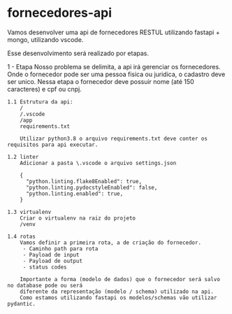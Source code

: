 # fornecedores-api

Vamos desenvolver uma api de fornecedores RESTUL utilizando fastapi + mongo, utilizando vscode.

Esse desenvolvimento será realizado por etapas.

1 - Etapa
    Nosso problema se delimita, a api irá gerenciar os fornecedores.
    Onde o fornecedor pode ser uma pessoa fisica ou juridica, o cadastro deve ser unico.
    Nessa etapa o fornecedor deve possuir nome (até 150 caracteres) e cpf ou cnpj.

    1.1 Estrutura da api:
        /
        /.vscode
        /app
        requirements.txt

        Utilizar python3.8 o arquivo requirements.txt deve conter os requisitos para api executar.
    
    1.2 linter
        Adicionar a pasta \.vscode o arquivo settings.json

        {
          "python.linting.flake8Enabled": true,
          "python.linting.pydocstyleEnabled": false,
          "python.linting.enabled": true,
        }

    1.3 virtualenv
        Criar o virtualenv na raiz do projeto
        /venv
    
    1.4 rotas
        Vamos definir a primeira rota, a de criação do fornecedor.
         - Caminho path para rota
         - Payload de input
         - Payload de output
         - status codes
        
        Importante a forma (modelo de dados) que o fornecedor será salvo no database pode ou será
        diferente da representação (modelo / schema) utilizado na api.
        Como estamos utilizando fastapi os modelos/schemas vão utilizar pydantic.
